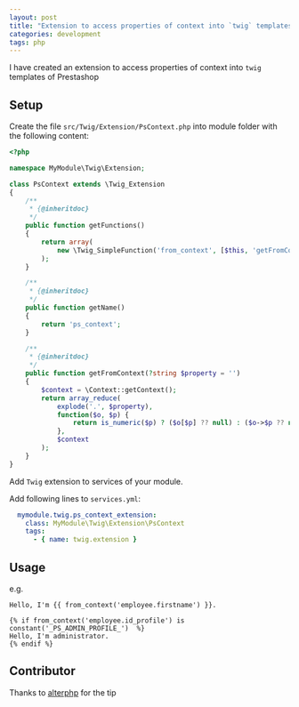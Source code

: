 ```yaml
---
layout: post
title: "Extension to access properties of context into `twig` templates of Prestashop"
categories: development
tags: php
---
```


I have created an extension to access properties of context into `twig` templates of Prestashop

## Setup

Create the file `src/Twig/Extension/PsContext.php` into module folder with the following content:

```php
<?php

namespace MyModule\Twig\Extension;

class PsContext extends \Twig_Extension
{
    /**
     * {@inheritdoc}
     */
    public function getFunctions()
    {
        return array(
            new \Twig_SimpleFunction('from_context', [$this, 'getFromContext']),
        );
    }

    /**
     * {@inheritdoc}
     */
    public function getName()
    {
        return 'ps_context';
    }

    /**
     * {@inheritdoc}
     */
    public function getFromContext(?string $property = '')
    {
        $context = \Context::getContext();
        return array_reduce(
            explode('.', $property),
            function($o, $p) {
                return is_numeric($p) ? ($o[$p] ?? null) : ($o->$p ?? null);
            },
            $context
        );
    }
}
```

Add `Twig` extension to services of your module.

Add following lines to `services.yml`:

```yml
  mymodule.twig.ps_context_extension:
    class: MyModule\Twig\Extension\PsContext
    tags:
      - { name: twig.extension }
```

## Usage

e.g.

```twig
Hello, I'm {{ from_context('employee.firstname') }}.
```

```twig
{% if from_context('employee.id_profile') is constant('_PS_ADMIN_PROFILE_')  %}
Hello, I'm administrator.
{% endif %}
```

## Contributor

Thanks to [alterphp] for the tip

[alterphp]: https://github.com/alterphp/components/blob/master/src/AlterPHP/Component/Twig/Extension/Reflection.php